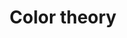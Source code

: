 ---
layout: topic
permalink: /learning/color-theory/
id: colors
hide_navigation: true
title: Color theory
infos:
  title: Color theory
  days: 27
  description: Understand color theory in one month and build color palettes with confidence
resources:
  - title: Interaction of Color — Albers Josef
    url: https://www.amazon.com/gp/product/0300179359/ref=as_li_qf_asin_il_tl?ie=UTF8&tag=tradivegan0b-20&creative=9325&linkCode=as2&creativeASIN=0300179359&linkId=a39908c370cc9f22659a15e2db15179c
  - title: How pictures work — Molly Bang
    url: https://www.amazon.com/gp/product/1452151997/ref=as_li_qf_asin_il_tl?ie=UTF8&tag=tradivegan0b-20&creative=9325&linkCode=as2&creativeASIN=1452151997&linkId=9d9b3bbfb17358f3cd71b278a83a567f
  - title: Practical Color Theory for People Who Code
    url: https://tallys.github.io/color-theory/
projects_ideas:
  - title: Produce 3 different color palettes and publish them in Adobe Color
  - title: Build a script to generate programatically color palettes
experiences:
  - title: How I learnt about color theories and made my best color palettes in one month
    url: https://medium.com/learning-lab/how-i-learnt-about-color-theories-and-made-my-best-color-palettes-in-one-month-a461604ca669
    source: medium.com
    author: Sandoche Adittane
projects_outcome:
  - name: Colors interactor tool
    type: Website
    url: https://colors.learn.uno/
    author: Sandoche Adittane
  - name: SASS Colors playground
    type: Source code
    url: https://codepen.io/sandoche/pen/KyzMZe
    author: Sandoche Adittane
  - name: 5 color palettes
    type: Color palettes
    url: https://color.adobe.com/fr/explore/?q=userId%3A679211BF4FE0AFD20A490D45%40AdobeID
    author: Sandoche Adittane
---